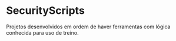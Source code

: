 # SecurityScripts

Projetos desenvolvidos em ordem de haver ferramentas com lógica conhecida para uso de treino.
